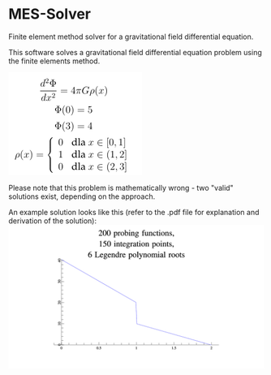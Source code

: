 # MES-Solver
Finite element method solver for a gravitational field differential equation.


This software solves a gravitational field differential equation problem using the finite elements method.

![problem](problem.png)

Please note that this problem is mathematically wrong - two "valid" solutions exist, depending on the approach.

An example solution looks like this (refer to the .pdf file for explanation and derivation of the solution):
![problem](test.png)
